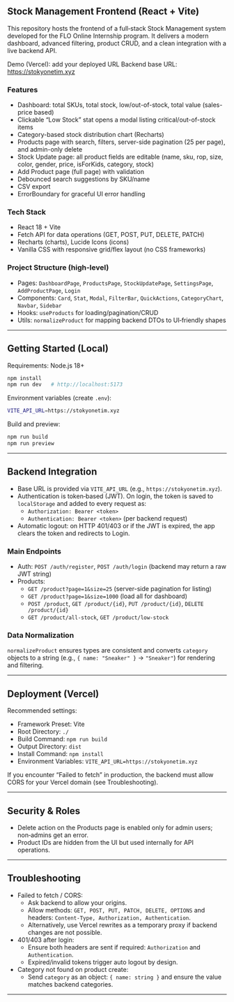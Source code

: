 ## Stock Management Frontend (React + Vite)

This repository hosts the frontend of a full‑stack Stock Management system developed for the FLO Online Internship program. It delivers a modern dashboard, advanced filtering, product CRUD, and a clean integration with a live backend API.

Demo (Vercel): add your deployed URL
Backend base URL: https://stokyonetim.xyz


### Features
- Dashboard: total SKUs, total stock, low/out-of-stock, total value (sales-price based)
- Clickable “Low Stock” stat opens a modal listing critical/out-of-stock items
- Category-based stock distribution chart (Recharts)
- Products page with search, filters, server-side pagination (25 per page), and admin-only delete
- Stock Update page: all product fields are editable (name, sku, rop, size, color, gender, price, isForKids, category, stock)
- Add Product page (full page) with validation
- Debounced search suggestions by SKU/name
- CSV export
- ErrorBoundary for graceful UI error handling


### Tech Stack
- React 18 + Vite
- Fetch API for data operations (GET, POST, PUT, DELETE, PATCH)
- Recharts (charts), Lucide Icons (icons)
- Vanilla CSS with responsive grid/flex layout (no CSS frameworks)

### Project Structure (high-level)
- Pages: `DashboardPage`, `ProductsPage`, `StockUpdatePage`, `SettingsPage`, `AddProductPage`, `Login`
- Components: `Card`, `Stat`, `Modal`, `FilterBar`, `QuickActions`, `CategoryChart`, `Navbar`, `Sidebar`
- Hooks: `useProducts` for loading/pagination/CRUD
- Utils: `normalizeProduct` for mapping backend DTOs to UI‑friendly shapes

---

## Getting Started (Local)
Requirements: Node.js 18+

```bash
npm install
npm run dev   # http://localhost:5173
```

Environment variables (create `.env`):
```bash
VITE_API_URL=https://stokyonetim.xyz
```

Build and preview:
```bash
npm run build
npm run preview
```

---

## Backend Integration
- Base URL is provided via `VITE_API_URL` (e.g., `https://stokyonetim.xyz`).
- Authentication is token‑based (JWT). On login, the token is saved to `localStorage` and added to every request as:
  - `Authorization: Bearer <token>`
  - `Authentication: Bearer <token>` (per backend request)
- Automatic logout: on HTTP 401/403 or if the JWT is expired, the app clears the token and redirects to Login.

### Main Endpoints
- Auth: `POST /auth/register`, `POST /auth/login` (backend may return a raw JWT string)
- Products:
  - `GET /product?page=1&size=25` (server-side pagination for listing)
  - `GET /product?page=1&size=1000` (load all for dashboard)
  - `POST /product`, `GET /product/{id}`, `PUT /product/{id}`, `DELETE /product/{id}`
  - `GET /product/all-stock`, `GET /product/low-stock`

### Data Normalization
`normalizeProduct` ensures types are consistent and converts `category` objects to a string (e.g., `{ name: "Sneaker" }` → `"Sneaker"`) for rendering and filtering.

---

## Deployment (Vercel)
Recommended settings:
- Framework Preset: Vite
- Root Directory: `./`
- Build Command: `npm run build`
- Output Directory: `dist`
- Install Command: `npm install`
- Environment Variables: `VITE_API_URL=https://stokyonetim.xyz`

If you encounter “Failed to fetch” in production, the backend must allow CORS for your Vercel domain (see Troubleshooting).

---

## Security & Roles
- Delete action on the Products page is enabled only for admin users; non‑admins get an error.
- Product IDs are hidden from the UI but used internally for API operations.

---

## Troubleshooting
- Failed to fetch / CORS:
  - Ask backend to allow your origins.
  - Allow methods: `GET, POST, PUT, PATCH, DELETE, OPTIONS` and headers: `Content-Type, Authorization, Authentication`.
  - Alternatively, use Vercel rewrites as a temporary proxy if backend changes are not possible.
- 401/403 after login:
  - Ensure both headers are sent if required: `Authorization` and `Authentication`.
  - Expired/invalid tokens trigger auto logout by design.
- Category not found on product create:
  - Send `category` as an object: `{ name: string }` and ensure the value matches backend categories.

---

